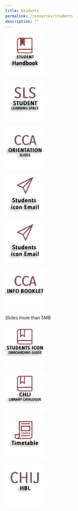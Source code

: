 ```yaml
---
title: Students
permalink: /resources/students
description: ""
---
```

<p><a href="https://indd.adobe.com/view/cd31b081-37c6-490f-9da3-8221a1ac3b73?mv=affiliate&amp;mv2=red">  
<img style="width:25%" src="/images/shb2.png">  
</a></p>

<p><a href="https://vle.learning.moe.edu.sg/login">  
<img style="width:25%" src="/images/SLS.png">  
</a></p>

<p><a href="/files/CCABriefingslides2022%20(1).pdf">
<img style="width:25%" src="/images/CCA%20Orientation%20Slides%20Icon.png"></p>

<p><a href="https://workspace.google.com/dashboard"> 
<img style="width:25%" src="/images/stdicon.png">  
</a></p>

<p><a href="https://sites.google.com/moe.edu.sg/chij-secondary-hbl/home"> 
<img style="width:25%" src="/images/stdicon.png">  
</a></p>


<p><a href=""> 
<img style="width:25%" src="/images/CCABK.png">  
</a></p>
Slides more than 5MB

<p><a href="/files/iconguide.pdf"> 
<img style="width:25%" src="/images/iconguide.png">  
</a></p>

<p><a href="https://schoolibrary.moe.edu.sg/chijsectoapayoh/cgi-bin/spydus.exe/MSGTRN/WPAC/HOME"> 
<img style="width:25%" src="/images/CHIJ%20Library%20Catalogue%20Icon.png">  
</a></p>


<p><a href="https://moe-chijtp-staging.netlify.app/general/newsnevents/timetable-2022"> 
<img style="width:25%" src="/images/timetable.png">  
</a></p>

<p><a href="https://sites.google.com/moe.edu.sg/chij-secondary-hbl/home"> 
<img style="width:25%" src="/images/HBL.jpg">  
</a></p>
